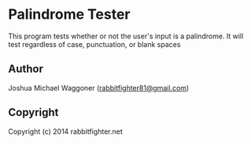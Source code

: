 Palindrome Tester
=================

This program tests whether or not the user's input is a palindrome. It will test regardless of case, punctuation,  or blank spaces

Author
------
Joshua Michael Waggoner (rabbitfighter81@gmail.com)

Copyright
---------
Copyright (c) 2014 rabbitfighter.net
